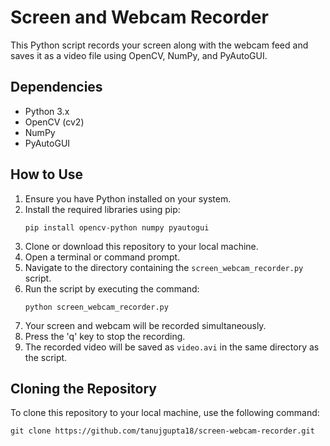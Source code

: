 # Screen and Webcam Recorder

This Python script records your screen along with the webcam feed and saves it as a video file using OpenCV, NumPy, and PyAutoGUI.

## Dependencies

- Python 3.x
- OpenCV (cv2)
- NumPy
- PyAutoGUI

## How to Use

1. Ensure you have Python installed on your system.
2. Install the required libraries using pip:
   ```
   pip install opencv-python numpy pyautogui
   ```
3. Clone or download this repository to your local machine.
4. Open a terminal or command prompt.
5. Navigate to the directory containing the `screen_webcam_recorder.py` script.
6. Run the script by executing the command:
   ```
   python screen_webcam_recorder.py
   ```
7. Your screen and webcam will be recorded simultaneously.
8. Press the 'q' key to stop the recording.
9. The recorded video will be saved as `video.avi` in the same directory as the script.

## Cloning the Repository

To clone this repository to your local machine, use the following command:

```
git clone https://github.com/tanujgupta18/screen-webcam-recorder.git
```
